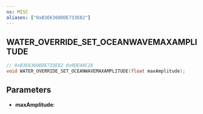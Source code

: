 ```yaml
---
ns: MISC
aliases: ["0xB3E6360DDE733E82"]
---
```

## WATER_OVERRIDE_SET_OCEANWAVEMAXAMPLITUDE

```c
// 0xB3E6360DDE733E82 0x0DE40C28
void WATER_OVERRIDE_SET_OCEANWAVEMAXAMPLITUDE(float maxAmplitude);
```


## Parameters
* **maxAmplitude**: 

